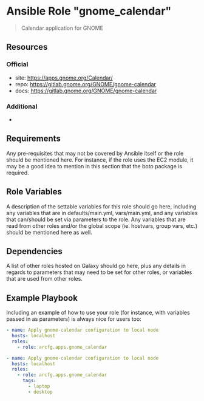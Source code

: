 # Ansible Role "gnome_calendar"

> Calendar application for GNOME

## Resources

### Official

- site: https://apps.gnome.org/Calendar/
- repo: https://gitlab.gnome.org/GNOME/gnome-calendar
- docs: https://gitlab.gnome.org/GNOME/gnome-calendar

### Additional

-

## Requirements

Any pre-requisites that may not be covered by Ansible itself or the role should be mentioned here. For instance, if the
role uses the EC2 module, it may be a good idea to mention in this section that the boto package is required.

## Role Variables

A description of the settable variables for this role should go here, including any variables that are in
defaults/main.yml, vars/main.yml, and any variables that can/should be set via parameters to the role. Any variables
that are read from other roles and/or the global scope (ie. hostvars, group vars, etc.) should be mentioned here as
well.

## Dependencies

A list of other roles hosted on Galaxy should go here, plus any details in regards to parameters that may need to be set
for other roles, or variables that are used from other roles.

## Example Playbook

Including an example of how to use your role (for instance, with variables passed in as parameters) is always nice for
users too:

```yaml
- name: Apply gnome-calendar configuration to local node
  hosts: localhost
  roles:
    - role: arcfg.apps.gnome_calendar
```

```yaml
- name: Apply gnome-calendar configuration to local node
  hosts: localhost
  roles:
    - role: arcfg.apps.gnome_calendar
      tags:
        - laptop
        - desktop
```

